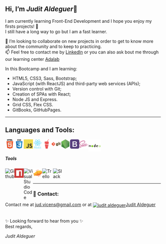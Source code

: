 ## Hi, I’m *Judit Aldeguer*👋  

I am currently learning Front-End Development and I hope you enjoy my firsts projects! 👀  
I still have a long way to go but I am a fast learner.


💞️ I’m looking to collaborate on new projects in order to get to know more about the community and to keep to practicing.  
📫 Feel free to contact me  by [LinkedIn](https://www.linkedin.com/in/juditaldeguer/) or you can also ask bout me through our learning center [Adalab](https://adalab.es/contacto/)
   

In this Bootcamp and I am learning:
- HTML5, CSS3, Sass, Bootstrap;
- JavaScript (with ReactJS) and third-party web services (APIs);
- Version control with Git;
- Creation of SPAs with React;
- Node JS and Express.
- Grid CSS, Flex CSS.
- GitBooks, GitHubPages. 

---
## Languages and Tools:    
<img align="left" alt="HTML5" width="30px" src="https://raw.githubusercontent.com/github/explore/80688e429a7d4ef2fca1e82350fe8e3517d3494d/topics/html/html.png" />

<img align="left" alt="CSS3" width="30px" src="https://raw.githubusercontent.com/github/explore/80688e429a7d4ef2fca1e82350fe8e3517d3494d/topics/css/css.png" />

<img align="left" alt="JavaScript" width="30px" src="https://raw.githubusercontent.com/github/explore/80688e429a7d4ef2fca1e82350fe8e3517d3494d/topics/javascript/javascript.png" />

<img align="left" alt="React" width="30" height="30" src="https://raw.githubusercontent.com/devicons/devicon/master/icons/react/react-original-wordmark.svg"  />

<img align="left" alt="Gulp" width="30px" src="https://raw.githubusercontent.com/github/explore/80688e429a7d4ef2fca1e82350fe8e3517d3494d/topics/gulp/gulp.png" />

<img align="left" alt="Git" width="30px" src="https://raw.githubusercontent.com/github/explore/80688e429a7d4ef2fca1e82350fe8e3517d3494d/topics/git/git.png" />

<img align="left" alt="Node.js" width="30px" src="https://raw.githubusercontent.com/github/explore/80688e429a7d4ef2fca1e82350fe8e3517d3494d/topics/nodejs/nodejs.png" />

<img align="left" alt="Bootstrap" width="30px" src="https://raw.githubusercontent.com/github/explore/80688e429a7d4ef2fca1e82350fe8e3517d3494d/topics/bootstrap/bootstrap.png" />

<img align="left" alt="Sass" width="30px" src="https://raw.githubusercontent.com/github/explore/80688e429a7d4ef2fca1e82350fe8e3517d3494d/topics/sass/sass.png" />

<img align="left" alt="nodejs" width="40" height="40" src="https://raw.githubusercontent.com/devicons/devicon/master/icons/nodejs/nodejs-original-wordmark.svg" />
<br>
<br>

##### Tools

<img align="left" alt="Github" width="30px" src="https://image.flaticon.com/icons/png/512/25/25231.png" />

<img align="left" alt="Npm" width="30px" src="https://raw.githubusercontent.com/github/explore/80688e429a7d4ef2fca1e82350fe8e3517d3494d/topics/npm/npm.png" />

<img align="left" alt="Visual Studio Code" width="30px" src="https://upload.wikimedia.org/wikipedia/commons/thumb/9/9a/Visual_Studio_Code_1.35_icon.svg/1024px-Visual_Studio_Code_1.35_icon.svg.png" />

<img align="left" alt="Zeplin" width="30px" src="https://raw.githubusercontent.com/github/explore/80688e429a7d4ef2fca1e82350fe8e3517d3494d/topics/zeplin/zeplin.png" />

<img align="left" alt="Trello" width="35px" src="https://img.icons8.com/color/452/trello.png" />

<img align="left" alt="Slack" width="30px" src="https://img.icons8.com/color/452/slack-new.png" />

<br>
<br> 

---
### 💬 Contact:

Contact me at jud.vicens@gmail.com or at <a href="https://www.linkedin.com/in/juditaldeguer/" target="blank"><img align="center" src="https://raw.githubusercontent.com/rahuldkjain/github-profile-readme-generator/master/src/images/icons/Social/linked-in-alt.svg" alt="judit aldeguer" height="20" width="40" />Judit Aldeguer</a>
<br>
<br>     
✨ Looking forward to hear from you ✨   
Best regards,  

*Judit Aldeguer* 
